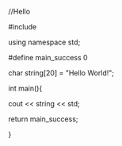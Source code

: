 //Hello

#include <iostream>

using namespace std;

#define main_success 0

char string[20] = "Hello World!";

int main(){

   cout << string << std;
   
   return main_success;

}
